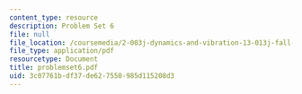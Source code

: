 ```yaml
---
content_type: resource
description: Problem Set 6
file: null
file_location: /coursemedia/2-003j-dynamics-and-vibration-13-013j-fall-2002/3c07761bdf37de627550985d115208d3_problemset6.pdf
file_type: application/pdf
resourcetype: Document
title: problemset6.pdf
uid: 3c07761b-df37-de62-7550-985d115208d3
---
```

